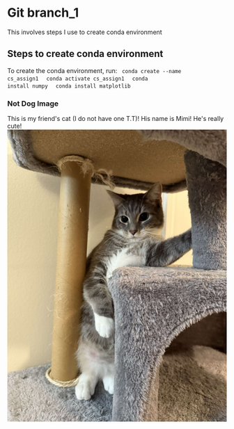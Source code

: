 # Git branch_1 
This involves steps I use to create conda environment

## Steps to create conda environment
To create the conda environment, run:
<code> conda create --name cs_assign1 </code>
<code> conda activate cs_assign1 </code>
<code> conda install numpy </code>
<code> conda install matplotlib </code>

### Not Dog Image
This is my friend's cat (I do not have one T.T)! His name is Mimi! He's really cute!
![cat image](mimi.jpg)
